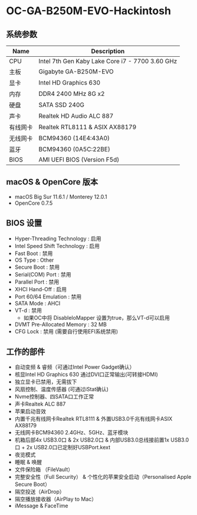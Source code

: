 # OC-GA-B250M-EVO-Hackintosh

## 系统参数
| Name | Description |
| - | - |
| CPU | Intel 7th Gen Kaby Lake Core i7 - 7700 3.60 GHz |
| 主板 | Gigabyte GA-B250M-EVO |
| 显卡 | Intel HD Graphics 630 |
| 内存 | DDR4 2400 MHz 8G x2 |
| 硬盘 | SATA SSD 240G |
| 声卡 | Realtek HD Audio ALC 887 |
| 有线网卡 | Realtek RTL8111 & ASIX AX88179 |
| 无线网卡 | BCM94360 (14E4:43A0)  |
| 蓝牙 | BCM94360 (0A5C:22BE) |
| BIOS | AMI UEFI BIOS (Version F5d) |

## macOS & OpenCore 版本
- macOS Big Sur 11.6.1 / Monterey 12.0.1
- OpenCore 0.7.5

## BIOS 设置
- Hyper-Threading Technology : 启用
- Intel Speed Shift Technology : 启用
- Fast Boot : 禁用
- OS Type : Other
- Secure Boot : 禁用
- Serial(COM) Port : 禁用
- Parallel Port : 禁用
- XHCI Hand-Off : 启用
- Port 60/64 Emulation : 禁用
- SATA Mode : AHCI
- VT-d : 禁用
  - 如果OC中将 DisableIoMapper 设置为true，那么VT-d可以启用
- DVMT Pre-Allocated Memory : 32 MB
- CFG Lock : 禁用 (需要自行使用EFI系统禁用)

## 工作的部件
- 自动变频 & 睿频（可通过Intel Power Gadget确认）
- 核显Intel HD Graphics 630 通过DVI口正常输出(可转接HDMI)
- 独立显卡已禁用，无需拔下
- 风扇控制、温度传感器 (可通过iStat确认)
- Nvme控制器、四SATA口工作正常
- 声卡Realtek ALC 887
- 苹果启动音效
- 内置千兆有线网卡Realtek RTL8111 & 外置USB3.0千兆有线网卡ASIX AX88179
- 无线网卡BCM94360 2.4GHz、5GHz、蓝牙模块
- 机箱后部4x USB3.0口 & 2x USB2.0口 & 内部USB3.0总线接前置1x USB3.0口 + 2x USB2.0口已定制好USBPort.kext
- 夜览模式
- 睡眠 & 唤醒
- 文件保险箱 （FileVault）
- 完整安全性（Full Security） & 个性化的苹果安全启动（Personalised Apple Secure Boot）
- 隔空投送（AirDrop）
- 隔空播放接收器（AirPlay to Mac）
- iMessage & FaceTime
